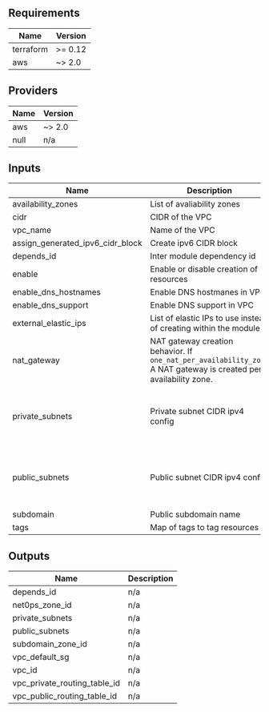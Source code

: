 ## Requirements

| Name | Version |
|------|---------|
| terraform | >= 0.12 |
| aws | ~> 2.0 |

## Providers

| Name | Version |
|------|---------|
| aws | ~> 2.0 |
| null | n/a |

## Inputs

| Name | Description | Type | Default | Required |
|------|-------------|------|---------|:--------:|
| availability\_zones | List of avaliability zones | `list(string)` | n/a | yes |
| cidr | CIDR of the VPC | `string` | n/a | yes |
| vpc\_name | Name of the VPC | `string` | n/a | yes |
| assign\_generated\_ipv6\_cidr\_block | Create ipv6 CIDR block | `bool` | `true` | no |
| depends\_id | Inter module dependency id | `string` | `""` | no |
| enable | Enable or disable creation of resources | `bool` | `true` | no |
| enable\_dns\_hostnames | Enable DNS hostmanes in VPC | `bool` | `true` | no |
| enable\_dns\_support | Enable DNS support in VPC | `bool` | `true` | no |
| external\_elastic\_ips | List of elastic IPs to use instead of creating within the module | `list(string)` | `[]` | no |
| nat\_gateway | NAT gateway creation behavior. If `one_nat_per_availability_zone` A NAT gateway is created per availability zone. | <pre>object({<br>    behavior = string<br>  })</pre> | <pre>{<br>  "behavior": "one_nat_per_vpc"<br>}</pre> | no |
| private\_subnets | Private subnet CIDR ipv4 config | <pre>object({<br>    number_of_subnets = number<br>    newbits           = number<br>    netnum_offset     = number<br>  })</pre> | <pre>{<br>  "netnum_offset": 0,<br>  "newbits": 8,<br>  "number_of_subnets": 3<br>}</pre> | no |
| public\_subnets | Public subnet CIDR ipv4 config | <pre>object({<br>    number_of_subnets = number<br>    newbits           = number<br>    netnum_offset     = number<br>  })</pre> | <pre>{<br>  "netnum_offset": 100,<br>  "newbits": 8,<br>  "number_of_subnets": 3<br>}</pre> | no |
| subdomain | Public subdomain name | `string` | `""` | no |
| tags | Map of tags to tag resources | `map` | `{}` | no |

## Outputs

| Name | Description |
|------|-------------|
| depends\_id | n/a |
| net0ps\_zone\_id | n/a |
| private\_subnets | n/a |
| public\_subnets | n/a |
| subdomain\_zone\_id | n/a |
| vpc\_default\_sg | n/a |
| vpc\_id | n/a |
| vpc\_private\_routing\_table\_id | n/a |
| vpc\_public\_routing\_table\_id | n/a |

